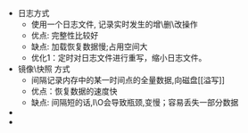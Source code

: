 - 日志方式
	- 使用一个日志文件, 记录实时发生的增\删\改操作
	- 优点: 完整性比较好
	- 缺点: 加载恢复数据慢;占用空间大
	- 优化1：定时对日志文件进行重写，缩小日志文件。
- 镜像\快照 方式
	- 间隔记录内存中的某一时间点的全量数据,向磁盘[[溢写]]
	- 优点：恢复数据的速度快
	- 缺点: 间隔短的话,I\O会导致瓶颈,变慢；容易丢失一部分数据
-
-